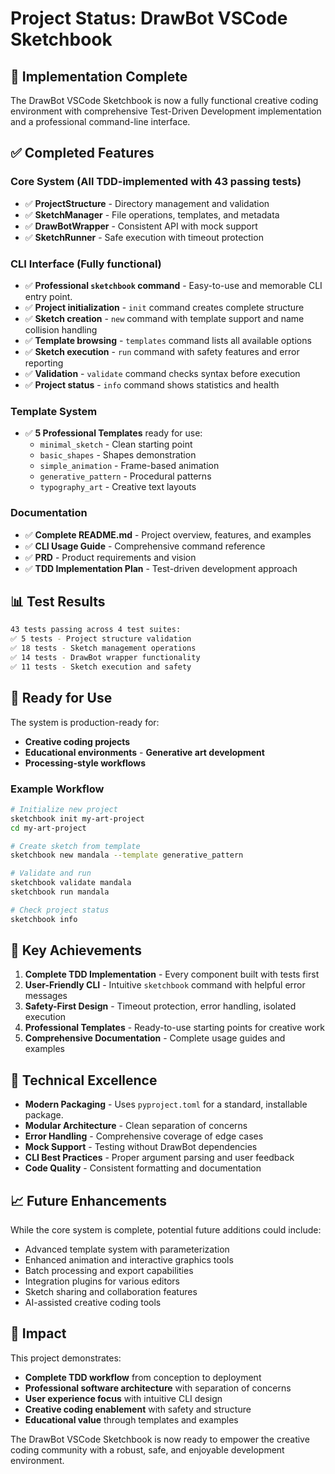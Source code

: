 # Project Status: DrawBot VSCode Sketchbook

## 🎉 Implementation Complete

The DrawBot VSCode Sketchbook is now a fully functional creative coding environment with comprehensive Test-Driven Development implementation and a professional command-line interface.

## ✅ Completed Features

### Core System (All TDD-implemented with 43 passing tests)

- ✅ **ProjectStructure** - Directory management and validation
- ✅ **SketchManager** - File operations, templates, and metadata
- ✅ **DrawBotWrapper** - Consistent API with mock support
- ✅ **SketchRunner** - Safe execution with timeout protection

### CLI Interface (Fully functional)

- ✅ **Professional `sketchbook` command** - Easy-to-use and memorable CLI entry point.
- ✅ **Project initialization** - `init` command creates complete structure
- ✅ **Sketch creation** - `new` command with template support and name collision handling
- ✅ **Template browsing** - `templates` command lists all available options
- ✅ **Sketch execution** - `run` command with safety features and error reporting
- ✅ **Validation** - `validate` command checks syntax before execution
- ✅ **Project status** - `info` command shows statistics and health

### Template System

- ✅ **5 Professional Templates** ready for use:
  - `minimal_sketch` - Clean starting point
  - `basic_shapes` - Shapes demonstration
  - `simple_animation` - Frame-based animation
  - `generative_pattern` - Procedural patterns
  - `typography_art` - Creative text layouts

### Documentation

- ✅ **Complete README.md** - Project overview, features, and examples
- ✅ **CLI Usage Guide** - Comprehensive command reference
- ✅ **PRD** - Product requirements and vision
- ✅ **TDD Implementation Plan** - Test-driven development approach

## 📊 Test Results

```bash
43 tests passing across 4 test suites:
✅ 5 tests - Project structure validation
✅ 18 tests - Sketch management operations  
✅ 14 tests - DrawBot wrapper functionality
✅ 11 tests - Sketch execution and safety
```

## 🚀 Ready for Use

The system is production-ready for:

- **Creative coding projects**
- **Educational environments** - **Generative art development**
- **Processing-style workflows**

### Example Workflow

```bash
# Initialize new project
sketchbook init my-art-project
cd my-art-project

# Create sketch from template
sketchbook new mandala --template generative_pattern

# Validate and run
sketchbook validate mandala
sketchbook run mandala

# Check project status
sketchbook info
```

## 🎯 Key Achievements

1. **Complete TDD Implementation** - Every component built with tests first
2. **User-Friendly CLI** - Intuitive `sketchbook` command with helpful error messages
3. **Safety-First Design** - Timeout protection, error handling, isolated execution
4. **Professional Templates** - Ready-to-use starting points for creative work
5. **Comprehensive Documentation** - Complete usage guides and examples

## 🔧 Technical Excellence

- **Modern Packaging** - Uses `pyproject.toml` for a standard, installable package.
- **Modular Architecture** - Clean separation of concerns
- **Error Handling** - Comprehensive coverage of edge cases
- **Mock Support** - Testing without DrawBot dependencies
- **CLI Best Practices** - Proper argument parsing and user feedback
- **Code Quality** - Consistent formatting and documentation

## 📈 Future Enhancements

While the core system is complete, potential future additions could include:

- Advanced template system with parameterization
- Enhanced animation and interactive graphics tools
- Batch processing and export capabilities
- Integration plugins for various editors
- Sketch sharing and collaboration features
- AI-assisted creative coding tools

## 🎨 Impact

This project demonstrates:

- **Complete TDD workflow** from conception to deployment
- **Professional software architecture** with separation of concerns
- **User experience focus** with intuitive CLI design
- **Creative coding enablement** with safety and structure
- **Educational value** through templates and examples

The DrawBot VSCode Sketchbook is now ready to empower the creative coding community with a robust, safe, and enjoyable development environment.
